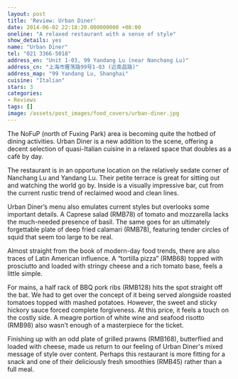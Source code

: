 ```yaml
---
layout: post
title: 'Review: Urban Diner'
date: 2014-06-02 22:18:20.000000000 +08:00
oneline: "A relaxed restaurant with a sense of style"
show_details: yes
name: "Urban Diner"
tel: "021 3366-5018"
address_en: "Unit 1-03, 99 Yandang Lu (near Nanchang Lu)"
address_cn: "上海市雁荡路99号1-03 (近南昌路)"
address_map: "99 Yandang Lu, Shanghai"
cuisine: "Italian"
stars: 3
categories:
- Reviews
tags: []
image: /assets/post_images/food_covers/urban-diner.jpg
---
```

The NoFuP (north of Fuxing Park) area is becoming quite the hotbed of dining activities. Urban Diner is a new addition to the scene, offering a decent selection of quasi-Italian cuisine in a relaxed space that doubles as a café by day.

The restaurant is in an opportune location on the relatively sedate corner of Nanchang Lu and Yandang Lu. Their petite terrace is great for sitting out and watching the world go by. Inside is a visually impressive bar, cut from the current rustic trend of reclaimed wood and clean lines.

Urban Diner’s menu also emulates current styles but overlooks some important details. A Caprese salad (RMB78) of tomato and mozzarella lacks the much-needed presence of basil. The same goes for an ultimately forgettable plate of deep fried calamari (RMB78), featuring tender circles of squid that seem too large to be real.

Almost straight from the book of modern-day food trends, there are also traces of Latin American influence. A “tortilla pizza” (RMB68) topped with prosciutto and loaded with stringy cheese and a rich tomato base, feels a little simple.

For mains, a half rack of BBQ pork ribs (RMB128) hits the spot straight off the bat. We had to get over the concept of it being served alongside roasted tomatoes topped with mashed potatoes. However, the sweet and sticky hickory sauce forced complete forgiveness. At this price, it feels a touch on the costly side. A meagre portion of white wine and seafood risotto (RMB98) also wasn’t enough of a masterpiece for the ticket.

Finishing up with an odd plate of grilled prawns (RMB168), butterflied and loaded with cheese, made us return to our feeling of Urban Diner's mixed message of style over content. Perhaps this restaurant is more fitting for a snack and one of their deliciously fresh smoothies (RMB45) rather than a full meal.
